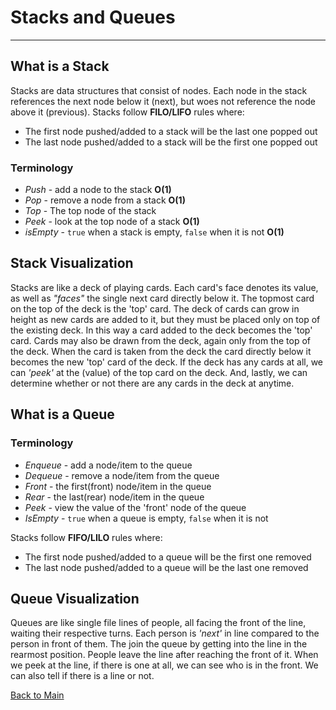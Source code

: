 # Stacks and Queues
---

## What is a Stack

Stacks are data structures that consist of nodes. Each node in the stack references the next node below it (next), but woes not reference the node above it (previous). Stacks follow **FILO/LIFO** rules where:

  - The first node pushed/added to a stack will be the last one popped out
  - The last node pushed/added to a stack will be the first one popped out

 ### Terminology

  - *Push* - add a node to the stack **O(1)**
  - *Pop* - remove a node from a stack **O(1)**
  - *Top* - The top node of the stack
  - *Peek* - look at the top node of a stack **O(1)**
  - *isEmpty* - `true` when a stack is empty, `false` when it is not **O(1)**

  ## Stack Visualization

  Stacks are like a deck of playing cards. Each card's face denotes its value, as well as *"faces"* the single next card directly below it. The topmost card on the top of the deck is the 'top' card. The deck of cards can grow in height as new cards are added to it, but they must be placed only on top of the existing deck. In this way a card added to the deck becomes the 'top' card. Cards may also be drawn from the deck, again only from the top of the deck. When the card is taken from the deck the card directly below it becomes the new 'top' card of the deck. If the deck has any cards at all, we can *'peek'* at the (value) of the top card on the deck. And, lastly, we can determine whether or not there are any cards in the deck at anytime.

  ## What is a Queue

  ### Terminology

  - *Enqueue* - add a node/item to the queue
  - *Dequeue* - remove a node/item from the queue
  - *Front* - the first(front) node/item in the queue
  - *Rear* - the last(rear) node/item in the queue
  - *Peek* - view the value of the 'front' node of the queue
  - *IsEmpty* - `true` when a queue is empty, `false` when it is not

Stacks follow **FIFO/LILO** rules where:

  - The first node pushed/added to a queue will be the first one removed
  - The last node pushed/added to a queue will be the last one removed

  ## Queue Visualization

  Queues are like single file lines of people, all facing the front of the line, waiting their respective turns. Each person is *'next'* in line compared to the person in front of them. The join the queue by getting into the line in the rearmost position. People leave the line after reaching the front of it. When we peek at the line, if there is one at all, we can see who is in the front. We can also tell if there is a line or not.

[Back to Main](../README.md)